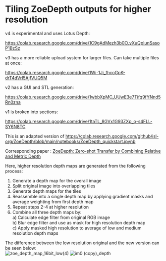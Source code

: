 # Tiling ZoeDepth outputs for higher resolution
v4 is experimental and uses Lotus Depth:

https://colab.research.google.com/drive/1C9gAdMezh3b0O_yXuQpIunSasoP1BzSz

v3 has a more reliable upload system for larger files. Can take multiple files at once:

https://colab.research.google.com/drive/1Wi-1Ji_fhcoGpK-drT4dVrl5AjfVUQ5M

v2 has a GUI and STL generation:

https://colab.research.google.com/drive/1wbbXpMC_UUwE3e7Tifq9fYNnd5Rn0zna

v1 is broken into sections:

https://colab.research.google.com/drive/1taTL_8GVx1G93ZXp_o-s4FLL-SY6N8TC

This is an adapted version of https://colab.research.google.com/github/isl-org/ZoeDepth/blob/main/notebooks/ZoeDepth_quickstart.ipynb

Corresponding paper : [ZoeDepth: Zero-shot Transfer by Combining Relative and Metric Depth](https://arxiv.org/abs/2302.12288v1)

Here, higher resolution depth maps are generated from the following process:

1)  Generate a depth map for the overall image    
2)  Split original image into overlapping tiles    
3)  Generate depth maps for the tiles    
4)  Reassemble into a single depth map by applying gradient masks and average weighting from first depth map    
5)  Repeat steps 2-4 at higher resolution
6)  Combine all three depth maps by: <br>
        a) Calculate edge filter from original RGB image<br>
        b) Blur edge filter and use as mask for high resolution depth map<br>
        c) Apply masked high resolution to average of low and medium resolution depth maps

The difference between the low resolution original and the new version can be seen below:    
![zoe_depth_map_16bit_low(4)](https://github.com/BillFSmith/TilingZoeDepth/assets/66475393/64bef7b9-566b-4fbc-8a83-f3d393d13873)
![im0 (copy)_depth](https://github.com/BillFSmith/TilingZoeDepth/assets/66475393/8cebe785-a62c-4193-aa0c-7f90b17435ec)

    

